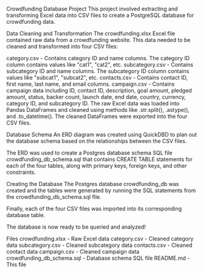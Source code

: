 Crowdfunding Database Project
This project involved extracting and transforming Excel data into CSV files to create a PostgreSQL database for crowdfunding data.

Data Cleaning and Transformation
The crowdfunding.xlsx Excel file contained raw data from a crowdfunding website. This data needed to be cleaned and transformed into four CSV files:

category.csv - Contains category ID and name columns. The category ID column contains values like "cat1", "cat2", etc.
subcategory.csv - Contains subcategory ID and name columns. The subcategory ID column contains values like "subcat1", "subcat2", etc.
contacts.csv - Contains contact ID, first name, last name, and email columns.
campaign.csv - Contains campaign data including ID, contact ID, description, goal amount, pledged amount, status, backer count, launch date, end date, country, currency, category ID, and subcategory ID.
The raw Excel data was loaded into Pandas DataFrames and cleaned using methods like .str.split(), .astype(),  and .to_datetime(). The cleaned DataFrames were exported into the four CSV files.

Database Schema
An ERD diagram was created using QuickDBD to plan out the database schema based on the relationships between the CSV files.

The ERD was used to create a Postgres database schema SQL file crowdfunding_db_schema.sql that contains CREATE TABLE statements for each of the four tables, along with primary keys, foreign keys, and other constraints.

Creating the Database
The Postgres database crowdfunding_db was created and the tables were generated by running the SQL statements from the crowdfunding_db_schema.sql file.

Finally, each of the four CSV files was imported into its corresponding database table.

The database is now ready to be queried and analyzed!

Files
crowdfunding.xlsx - Raw Excel data
category.csv - Cleaned category data
subcategory.csv - Cleaned subcategory data
contacts.csv - Cleaned contact data
campaign.csv - Cleaned campaign data
crowdfunding_db_schema.sql - Database schema SQL file
README.md - This file
